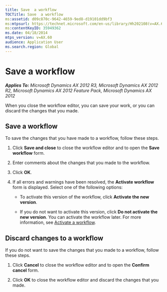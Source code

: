 ```yaml
---
title: Save  a workflow
TOCTitle: Save  a workflow
ms:assetid: d09c870c-9642-4659-9ed8-d19101dd9bf3
ms:mtpsurl: https://technet.microsoft.com/en-us/library/Hh202108(v=AX.60)
ms:contentKeyID: 35949362
ms.date: 04/18/2014
mtps_version: v=AX.60
audience: Application User
ms.search.region: Global
---
```


# Save a workflow 


_**Applies To:** Microsoft Dynamics AX 2012 R3, Microsoft Dynamics AX 2012 R2, Microsoft Dynamics AX 2012 Feature Pack, Microsoft Dynamics AX 2012_

When you close the workflow editor, you can save your work, or you can discard the changes that you made.

## Save a workflow

To save the changes that you have made to a workflow, follow these steps.

1.  Click **Save and close** to close the workflow editor and to open the **Save workflow** form.

2.  Enter comments about the changes that you made to the workflow.

3.  Click **OK**.

4.  If all errors and warnings have been resolved, the **Activate workflow** form is displayed. Select one of the following options:
    
      - To activate this version of the workflow, click **Activate the new version**.
    
      - If you do not want to activate this version, click **Do not activate the new version**. You can activate the workflow later. For more information, see [Activate a workflow](activate-a-workflow.md).

## Discard changes to a workflow

If you do not want to save the changes that you made to a workflow, follow these steps.

1.  Click **Cancel** to close the workflow editor and to open the **Confirm cancel** form.

2.  Click **OK** to close the workflow editor and discard the changes that you made.

  


